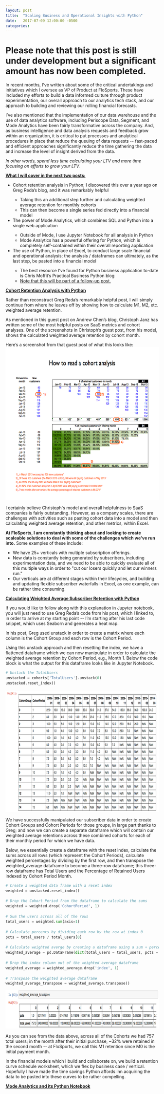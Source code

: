 ```yaml
---
layout: post
title:  "Scaling Business and Operational Insights with Python"
date:   2017-07-09 12:00:00 -0500
categories: 
---
```


<!-- <img src="/assets/4_OKC_players_in_2011.jpg" alt="Kevin Durant with OKC Teammates" height="500"  style="width: 100%"> -->

<h1><strong>Please note that this post is still under development but a significant amount has now been completed.</strong></h1>

<p>
    In recent months, I’ve written about some of the critical undertakings and initiatives which I oversee as VP of Product at FloSports.  
  These have included my efforts to build a data informed culture through product experimentation, our overall approach to our analytics tech stack, 
  and our approach to building and reviewing our rolling financial forecasts.
</p>

<p>
    I’ve also mentioned that the implementation of our data warehouse and the use of data analytics software, including Periscope Data, Segment, 
  and Mode Analytics have been fairly transformative across the company.  And, as business intelligence and data analysis requests and 
  feedback grow within an organization, it is critical to put processes and analytical procedures in place that reduce the queuing of data requests
  -- fast-paced and efficient approaches significantly reduce the time gathering the data and increase the level of insight derived from the data.
</p>

<p><i>In other words, spend less time calculating your LTV and more time focusing on efforts to grow your LTV. </i></p>

<p>
<strong><u>What I will cover in the next two posts:</u></strong>
<ul>
  <li>Cohort retention analysis in Python; I discovered this over a year ago on Greg Reda’s blog, and it was remarkably helpful</li>
    <ul><li>Taking this an additional step further and calculating weighted average retention for monthly cohorts</li>
    <li>This can then become a single series fed directly into a financial model</li></ul>
  <li>The power of Mode Analytics, which combines SQL and Python into a single web application</li>
    <ul>
      <li>Outside of Mode, I use Jupyter Notebook for all analysis in Python</li>
      <li>Mode Analytics has a powerful offering for Python, which is completely self-contained within their overall reporting application</li>
    </ul> 
  <li>The use of Python, in place of Excel, to conduct large scale financial and operational analysis; the analysis / dataframes can ultimately, as the last step, be pasted into a financial model</li>
      <ul><li>The best resource I’ve found for Python business application to-date is Chris Moffit’s Practical Business Python blog</li>
          <li><u>Note that this will be part of a follow-up post.</u></li>
      </ul>
</ul>
</p>

<strong><u>Cohort Retention Analysis with Python</u></strong>
<p>
Rather than reconstruct Greg Reda’s remarkably helpful post, I will simply continue from where he leaves off by showing how to calculate
M1, M2, etc. weighted average retention.</p>

<p>
As mentioned in this guest post on Andrew Chen’s blog, Christoph Janz has written some of the most helpful posts on SaaS metrics and cohort analyses.
One of the screenshots in Christoph’s guest post, from his model, shows the calculated weighted average retention by cohort month.
</p>

<p>
Here’s a screenshot from that guest post of what this looks like:
<img src="/assets/ChristophJanz_CohortAnalysisNotes.png" alt="Janz Cohort Analyses Screenshot" height="500"  style="width: 100%">

</p>

<p>
I certainly believe Christoph's model and overall helpfulness to SaaS companies is fairly outstanding.  However, as a company scales, there are challenges with activities such as pasting cohort data into a model and then calculating weighted average retention, and other metrics, within Excel.
</p>
<p>
<strong>At FloSports, I am constantly thinking about and looking to create scaleable solutions to deal with some of the challenges which we've run into.</strong> Some examples of these include:
<ul>
    <li>We have 25+ verticals with multiple subscription offerings.</li>
    <li>New data is constantly being generated by subscribers, including experimentation data, and we need to be able to quickly evaluate all of this multiple ways in order to "cut our losers quickly and let our winners run."</li>
    <li>Our verticals are at different stages within their lifecycles, and building and updating flexible subscriber waterfalls in Excel, as one example, can be rather time consuming.</li>
</ul></p>

<strong><u>Calculating Weighted Average Subscriber Retention with Python</u></strong>
<p>
If you would like to follow along with this explanation in Jupyter notebook, you will just need to use Greg Reda’s code from his post, which I linked to, in order to
arrive at my starting point -- I’m starting after his last code snippet, which uses Seaborn and generates a heat map.
</p>

<p>
    In his post, Greg used unstack in order to create a matrix where each column is the Cohort Group and each row is the Cohort Period.
    
Using this unstack approach and then resetting the index, we have a flattened dataframe which we can now manipulate in order to calculate the weighted average retention by Cohort Period, e.g., Month 1.  Below the code block is what the output for this dataframe looks like in Jupyter Notebook.
</p>

```python
# Unstack the TotalUsers
unstacked = cohorts['TotalUsers'].unstack(0)
unstacked.reset_index()
```

<img src="/assets/unstacked_df.png" alt="Unstacked Cohorts Dataframe" height="400"  style="width: 100%">

<p>We have successfully manipulated our subscriber data in order to create Cohort Groups and Cohort Periods for those groups, in large part thanks to Greg; and now we can create a separate dataframe which will contain our weighted average retentions across these combined cohorts for each of their monthly period for which we have data.</p>

<p>Below, we essentially create a dataframe with the reset index, calculate the sums across all rows (which represent the Cohort Periods), calculate weighted percentages by dividing by the first row, and then transpose the weighted_average dataframe to become a three-row dataframe; this three-row dataframe has Total Users and the Percentage of Retained Users indexed by Cohort Period Month.</p>

```python
# Create a weighted data frame with a reset index
weighted = unstacked.reset_index()

# Drop the Cohort Period from the dataframe to calculate the sums
weighted = weighted.drop('CohortPeriod', 1)

# Sum the users across all of the rows
total_users = weighted.sum(axis=1)

# Calculate percents by dividing each row by the row at index 0
pcts = total_users / total_users[0]

# Calculate weighted averge by creating a dataframe using a sum + percents dictionary key:value pairing.
weighted_average = pd.DataFrame(dict(total_users = total_users, pcts = pcts)).reset_index()

# Drop the index column out of the weighted average dataframe
weighted_average = weighted_average.drop('index', 1)

# Transpose the weighted average dataframe
weighted_average_transpose = weighted_average.transpose()
```

<img src="/assets/weighted_average_transpose.png" alt="Unstacked Cohorts Dataframe" height="125"  style="width: 100%">

<p>As you can see from the data above, across all of the Cohorts we had 757 total users; in the month after their initial purchase, ~32% were retained in the second month -- at FloSports, we call this M1 retention since M0 is the initial payment month.
</p>

<p>In the financial models which I build and collaborate on, we build a retention curve schedule worksheet, which we flex by business case / vertical.  Hopefully I have made the time savings Python affords inn acquiring the data to be pasted into these curves to be rather compelling.  
</p>    

<p>
</p>

<strong><u>Mode Analytics and its Python Notebook</u></strong>

 


